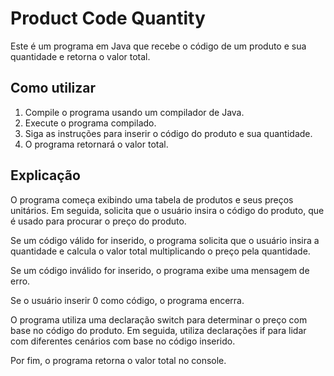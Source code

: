 <!DOCTYPE html>
<html>
<head>	
	<meta charset="UTF-8">
</head>
<body>
	<h1>Product Code Quantity</h1>
  <p>Este é um programa em Java que recebe o código de um produto e sua quantidade e retorna o valor total.</p>

<h2>Como utilizar</h2>
<ol>
	<li>Compile o programa usando um compilador de Java.</li>
	<li>Execute o programa compilado.</li>
	<li>Siga as instruções para inserir o código do produto e sua quantidade.</li>
	<li>O programa retornará o valor total.</li>
</ol>

<h2>Explicação</h2>

<p>O programa começa exibindo uma tabela de produtos e seus preços unitários. Em seguida, solicita que o usuário insira o código do produto, que é usado para procurar o preço do produto.</p>

<p>Se um código válido for inserido, o programa solicita que o usuário insira a quantidade e calcula o valor total multiplicando o preço pela quantidade.</p>

<p>Se um código inválido for inserido, o programa exibe uma mensagem de erro.</p>

<p>Se o usuário inserir 0 como código, o programa encerra.</p>

<p>O programa utiliza uma declaração switch para determinar o preço com base no código do produto. Em seguida, utiliza declarações if para lidar com diferentes cenários com base no código inserido.</p>

<p>Por fim, o programa retorna o valor total no console.</p>
</body>
</html>

